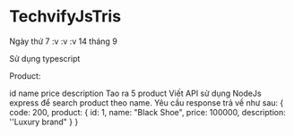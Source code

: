 # TechvifyJsTris

Ngày thứ 7 :v :v :v 14 tháng 9 
	
Sử dụng typescript

Product: 

id
name
price
description
Tao ra 5 product
Viết API sử dụng NodeJs express để search product theo name.
Yêu cầu response trả về như sau:
{
     code: 200,
     product: {
          id: 1,
          name: "Black Shoe",
          price: 100000,
          description: ''Luxury brand"
     }
}
